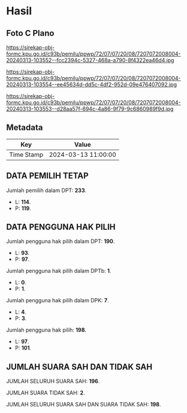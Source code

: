 # Hasil

## Foto C Plano

https://sirekap-obj-formc.kpu.go.id/c93b/pemilu/ppwp/72/07/07/20/08/7207072008004-20240313-103552--fcc2394c-5327-468a-a790-8f4322ea46d4.jpg

https://sirekap-obj-formc.kpu.go.id/c93b/pemilu/ppwp/72/07/07/20/08/7207072008004-20240313-103554--ee45634d-dd5c-4df2-952d-09e476407092.jpg

https://sirekap-obj-formc.kpu.go.id/c93b/pemilu/ppwp/72/07/07/20/08/7207072008004-20240313-103553--d28aa57f-694c-4a86-9f79-9c6860989f9d.jpg


## Metadata

| Key        | Value               |
| ---------- | ------------------- |
| Time Stamp | 2024-03-13 11:00:00 |


## DATA PEMILIH TETAP

Jumlah pemilih dalam DPT: **233**.
 * L: **114**.
 * P: **119**.

## DATA PENGGUNA HAK PILIH

Jumlah pengguna hak pilih dalam DPT: **190**.
 * L: **93**.
 * P: **97**.

Jumlah pengguna hak pilih dalam DPTb: **1**.
 * L: **0**.
 * P: **1**.

Jumlah pengguna hak pilih dalam DPK: **7**.
 * L: **4**.
 * P: **3**.

Jumlah pengguna hak pilih: **198**.
 * L: **97**.
 * P: **101**.

## JUMLAH SUARA SAH DAN TIDAK SAH

JUMLAH SELURUH SUARA SAH: **196**.

JUMLAH SUARA TIDAK SAH: **2**.

JUMLAH SELURUH SUARA SAH DAN SUARA TIDAK SAH: **198**.


